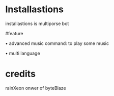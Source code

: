# Installastions
installastions is multiporse bot

#feature

• advanced music command: to play some music 

• multi language


# credits
rainXeon onwer of byteBlaze
